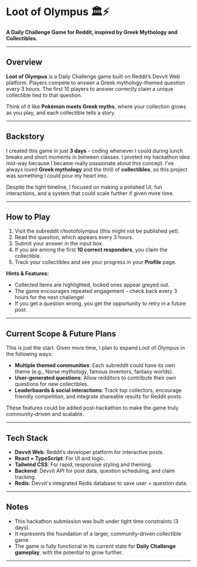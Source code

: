 # Loot of Olympus 🏛️⚡

**A Daily Challenge Game for Reddit, inspired by Greek Mythology and Collectibles.**

---

## Overview

**Loot of Olympus** is a Daily Challenge game built on Reddit’s Devvit Web platform. Players compete to answer a Greek mythology-themed question every 3 hours. The first 10 players to answer correctly claim a unique collectible tied to that question.

Think of it like **Pokémon meets Greek myths**, where your collection grows as you play, and each collectible tells a story.

---

## Backstory

I created this game in just **3 days** - coding whenever I could during lunch breaks and short moments in between classes. I pivoted my hackathon idea mid-way because I became really passionate about this concept. I’ve always loved **Greek mythology** and the thrill of **collectibles**, so this project was something I could pour my heart into.

Despite the tight timeline, I focused on making a polished UI, fun interactions, and a system that could scale further if given more time.

---

## How to Play

1. Visit the subreddit r/lootofolympus (this might not be published yet).
2. Read the question, which appears every 3 hours.
3. Submit your answer in the input box.
4. If you are among the first **10 correct responders**, you claim the collectible.
5. Track your collectibles and see your progress in your **Profile** page.

**Hints & Features:**
- Collected items are highlighted, locked ones appear greyed out.
- The game encourages repeated engagement - check back every 3 hours for the next challenge!
- If you get a question wrong, you get the opportunity to retry in a future post.

---

## Current Scope & Future Plans

This is just the start. Given more time, I plan to expand Loot of Olympus in the following ways:

- **Multiple themed communities**: Each subreddit could have its own theme (e.g., Norse mythology, famous inventors, fantasy worlds).
- **User-generated questions**: Allow redditors to contribute their own questions for new collectibles.
- **Leaderboards & social interactions**: Track top collectors, encourage friendly competition, and integrate shareable results for Reddit posts.

These features could be added post-hackathon to make the game truly community-driven and scalable.

---

## Tech Stack

- **Devvit Web**: Reddit’s developer platform for interactive posts.
- **React + TypeScript**: For UI and logic.
- **Tailwind CSS**: For rapid, responsive styling and theming.
- **Backend**: Devvit API for post data, question scheduling, and claim tracking.
- **Redis**: Devvit's integrated Redis database to save user + question data.

---

## Notes

- This hackathon submission was built under tight time constraints (3 days).
- It represents the foundation of a larger, community-driven collectible game.
- The game is fully functional in its current state for **Daily Challenge gameplay**, with the potential to grow further.

---

